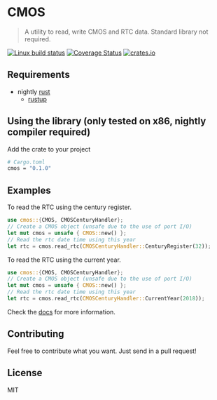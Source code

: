 # CMOS
> A utility to read, write CMOS and RTC data. Standard library not required.

[![Linux build status](https://api.travis-ci.org/noahrinehart/cmos.svg?branch=master)](https://travis-ci.org/noahrinehart/cmos)
[![Coverage Status](https://coveralls.io/repos/github/noahrinehart/cmos/badge.svg?branch=master)](https://coveralls.io/github/noahrinehart/cmos?branch=master)
[![crates.io](https://meritbadge.herokuapp.com/cmos)](https://crates.io/crates/cmos)

## Requirements
* nightly [rust](https://www.rust-lang.org/en-US/)
    * [rustup](https://rustup.rs/)

## Using the library (only tested on x86, nightly compiler required)
Add the crate to your project
```sh
# Cargo.toml
cmos = "0.1.0"
```

## Examples

To read the RTC using the century register.
```rust
use cmos::{CMOS, CMOSCenturyHandler};
// Create a CMOS object (unsafe due to the use of port I/O)
let mut cmos = unsafe { CMOS::new() };
// Read the rtc date time using this year
let rtc = cmos.read_rtc(CMOSCenturyHandler::CenturyRegister(32));
```

To read the RTC using the current year.
```rust
use cmos::{CMOS, CMOSCenturyHandler};
// Create a CMOS object (unsafe due to the use of port I/O)
let mut cmos = unsafe { CMOS::new() };
// Read the rtc date time using this year
let rtc = cmos.read_rtc(CMOSCenturyHandler::CurrentYear(2018));
```

Check the [docs](https://docs.rs/crate/cmos) for more information.

## Contributing
Feel free to contribute what you want. Just send in a pull request!

## License
MIT

